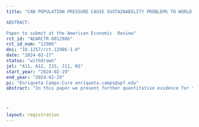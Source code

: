 ```yaml
---
title: "CAN POPULATION PRESSURE CAUSE SUSTAINABILITY PROBLEMS TO WORLD ECONOMIC GROWTH? AN ANALYSIS OF THE RECENT PAST (1)
ABSTRACT:
Paper to submit at the American Economic  Review"
rct_id: "AEARCTR-0012986"
rct_id_num: "12986"
doi: "10.1257/rct.12986-1.0"
date: "2024-02-17"
status: "withdrawn"
jel: "A11, A12, I15, J11, N3"
start_year: "2024-02-19"
end_year: "2024-02-29"
pi: "Enriqueta Camps-Cura enriqueta.camps@upf.edu"
abstract: "In this paper we present further quantitative evidence for the impact of population growth on the world economy (prices, per capita GDP) during the second demographic transition. We use population growth as a proxy for the evolution of aggregate demand at the world level as well as the United Nations population-growth projections to the end of the twenty-first century. Since population can be considered as an endogenous variable of the economy, an Instrumental Variable analysis has been developed in order to obtain reliable results on the causality effect of population growth on the world economy. We compare worldwide results with the Instrumental Variables results of the continents that currently represent the greater population pressure on supply: Sub-Saharan Africa and Asia. From the regional case studies, we conclude that inflation rates are mostly explained by the purchasing power of populations – that is, the aggregate demand – rather than by population pressure. On the other hand, population ageing in the richest countries (such as OECD and China) have a life-cycle effect that impacts world measures on economic growth: a marginal increase of population causes a marginal decrease of GDP per capita.   

"
layout: registration
---
```


